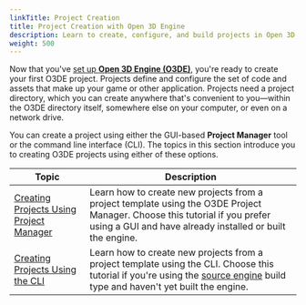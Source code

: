 ```yaml
---
linkTitle: Project Creation
title: Project Creation with Open 3D Engine
description: Learn to create, configure, and build projects in Open 3D Engine.
weight: 500
---
```


Now that you've [set up **Open 3D Engine (O3DE)**](../setup), you're ready to create your first O3DE project. Projects define and configure the set of code and assets that make up your game or other application. Projects need a project directory, which you can create anywhere that's convenient to you—within the O3DE directory itself, somewhere else on your computer, or even on a network drive.

You can create a project using either the GUI-based **Project Manager** tool or the command line interface (CLI). The topics in this section introduce you to creating O3DE projects using either of these options.

| Topic | Description |
| - | - |
| [Creating Projects Using Project Manager](./creating-projects-using-project-manager) | Learn how to create new projects from a project template using the O3DE Project Manager. Choose this tutorial if you prefer using a GUI and have already installed or built the engine. |
| [Creating Projects Using the CLI](./creating-projects-using-cli) | Learn how to create new projects from a project template using the CLI. Choose this tutorial if you're using the [source engine](/docs/welcome-guide/setup/setup-from-github/#build-the-engine) build type and haven't yet built the engine. |
